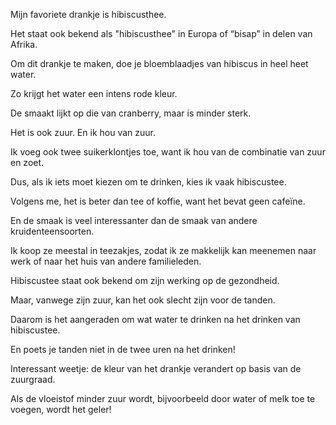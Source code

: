 Mijn favoriete drankje is hibiscusthee.

Het staat ook bekend als "hibiscusthee" in Europa of “bisap” in delen van Afrika.

Om dit drankje te maken, doe je bloemblaadjes van hibiscus in heel heet water.

Zo krijgt het water een intens rode kleur.

De smaakt lijkt op die van cranberry, maar is minder sterk.

Het is ook zuur. En ik hou van zuur.

Ik voeg ook twee suikerklontjes toe, want ik hou van de combinatie van zuur en zoet.

Dus, als ik iets moet kiezen om te drinken, kies ik vaak hibiscustee.

Volgens me, het is beter dan tee of koffie, want het bevat geen cafeïne.

En de smaak is veel interessanter dan de smaak van andere kruidenteensoorten.

Ik koop ze meestal in teezakjes, zodat ik ze makkelijk kan meenemen naar werk of naar het huis van andere familieleden.

Hibiscustee staat ook bekend om zijn werking op de gezondheid.

Maar, vanwege zijn zuur, kan het ook slecht zijn voor de tanden.

Daarom is het aangeraden om wat water te drinken na het drinken van hibiscustee.

En poets je tanden niet in de twee uren na het drinken!

Interessant weetje: de kleur van het drankje verandert op basis van de zuurgraad.

Als de vloeistof minder zuur wordt, bijvoorbeeld door water of melk toe te voegen, wordt het geler!